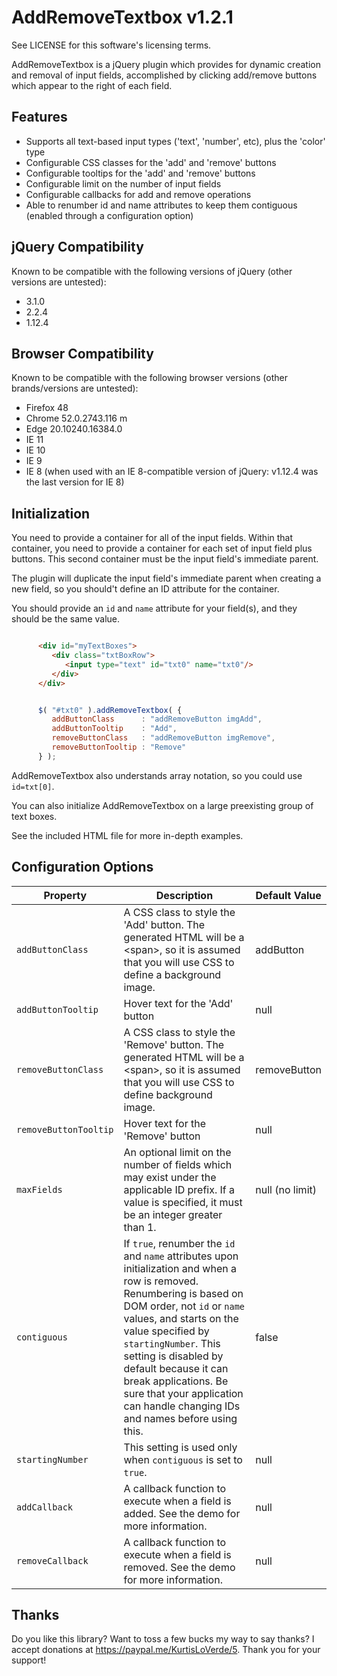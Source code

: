 AddRemoveTextbox v1.2.1
=======================

See LICENSE for this software's licensing terms.

AddRemoveTextbox is a jQuery plugin which provides for dynamic creation and removal of input fields, accomplished by clicking add/remove buttons which appear to the right of each field.


## Features

* Supports all text-based input types ('text', 'number', etc), plus the 'color' type
* Configurable CSS classes for the 'add' and 'remove' buttons
* Configurable tooltips for the 'add' and 'remove' buttons
* Configurable limit on the number of input fields
* Configurable callbacks for add and remove operations
* Able to renumber id and name attributes to keep them contiguous (enabled through a configuration option)


## jQuery Compatibility

Known to be compatible with the following versions of jQuery (other versions are untested):

* 3.1.0
* 2.2.4
* 1.12.4


## Browser Compatibility

Known to be compatible with the following browser versions (other brands/versions are untested):

* Firefox 48
* Chrome 52.0.2743.116 m
* Edge 20.10240.16384.0
* IE 11
* IE 10
* IE 9
* IE 8 (when used with an IE 8-compatible version of jQuery:  v1.12.4 was the last version for IE 8)


## Initialization

You need to provide a container for all of the input fields.  Within that container, you need to provide a container for each set of input field plus buttons.  This second container must be the input field's immediate parent.

The plugin will duplicate the input field's immediate parent when creating a new field, so you should&apos;t define an ID attribute for the container.

You should provide an `id` and `name` attribute for your field(s), and they should be the same value.

```html

      <div id="myTextBoxes">
         <div class="txtBoxRow">
            <input type="text" id="txt0" name="txt0"/>
         </div>
      </div>

```

```javascript

      $( "#txt0" ).addRemoveTextbox( {
         addButtonClass      : "addRemoveButton imgAdd",
         addButtonTooltip    : "Add",
         removeButtonClass   : "addRemoveButton imgRemove",
         removeButtonTooltip : "Remove"
      } );

```
AddRemoveTextbox also understands array notation, so you could use `id=txt[0]`.

You can also initialize AddRemoveTextbox on a large preexisting group of text boxes.

See the included HTML file for more in-depth examples.


## Configuration Options

| Property | Description | Default Value |
| ----------------- | --------------------------------------------------------------------------------------------------------------------------- |---------------|
| `addButtonClass` | A CSS class to style the 'Add' button.  The generated HTML will be a &lt;span&gt;, so it is assumed that you will use CSS to define a background image. | addButton |
| `addButtonTooltip` | Hover text for the 'Add' button | null |
| `removeButtonClass` | A CSS class to style the 'Remove' button.  The generated HTML will be a &lt;span&gt;, so it is assumed that you will use CSS to define background image. | removeButton |
| `removeButtonTooltip` | Hover text for the 'Remove' button | null |
| `maxFields` | An optional limit on the number of fields which may exist under the applicable ID prefix.  If a value is specified, it must be an integer greater than 1. | null (no limit) |
| `contiguous` | If `true`, renumber the `id` and `name` attributes upon initialization and when a row is removed.  Renumbering is based on DOM order, not `id` or `name` values, and starts on the value specified by `startingNumber`.  This setting is disabled by default because it can break applications. Be sure that your application can handle changing IDs and names before using this. | false |
| `startingNumber` | This setting is used only when `contiguous` is set to `true`. | null |
| `addCallback` | A callback function to execute when a field is added.  See the demo for more information. | null |
| `removeCallback` | A callback function to execute when a field is removed.  See the demo for more information. | null |


## Thanks

Do you like this library?  Want to toss a few bucks my way to say thanks?  I accept donations at https://paypal.me/KurtisLoVerde/5.  Thank you for your support!

